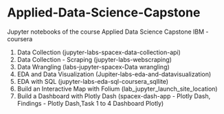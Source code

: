 # Applied-Data-Science-Capstone
Jupyter notebooks of the course Applied Data Science Capstone IBM - coursera
1) Data Collection (jupyter-labs-spacex-data-collection-api)
2) Data Collection - Scraping (jupyter-labs-webscraping)
3) Data Wrangling (labs-jupyter-spacex-Data wrangling)
4) EDA and Data Visualization (Jupiter-labs-eda-and-datavisualization)
5) EDA with SQL (jupyter-labs-eda-sql-coursera_sqllite)
6) Build an Interactive Map with Folium (lab_jupyter_launch_site_location)
7) Build a Dashboard with Plotly Dash (spacex-dash-app - Plotly Dash, Findings - Plotly Dash,Task 1 to 4 Dashboard Plotly)

